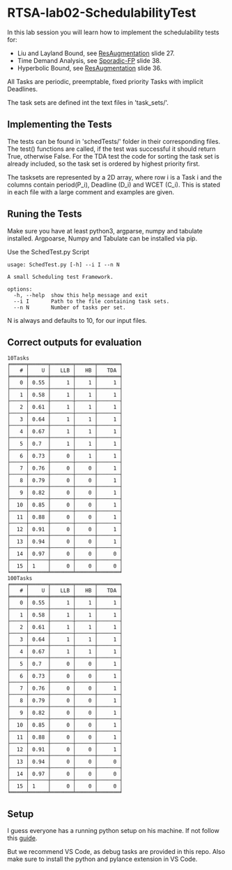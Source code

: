 # RTSA-lab02-SchedulabilityTest
In this lab session you will learn how to implement the schedulability tests for:

  * Liu and Layland Bound, see [ResAugmentation](https://moodle.tu-dortmund.de/pluginfile.php/1976120/course/section/428170/ResAugmentation.pdf) slide 27.
  * Time Demand Analysis, see [Sporadic-FP](https://moodle.tu-dortmund.de/pluginfile.php/1976120/course/section/428170/Sporadic-FP.pdf) slide 38.
  * Hyperbolic Bound, see [ResAugmentation](https://moodle.tu-dortmund.de/pluginfile.php/1976120/course/section/428170/ResAugmentation.pdf) slide 36.

All Tasks are periodic, preemptable, fixed priority Tasks with implicit Deadlines.

The task sets are defined int the text files in 'task_sets/'.

## Implementing the Tests

The tests  can be found in 'schedTests/' folder in their corresponding files.
The test() functions are called, if the test was successful it should return True, otherwise False. For the TDA test the code for sorting the task set is already included, so the task set is ordered by highest priority first.

The tasksets are represented by a 2D array, where row i is a Task i and the columns contain period(P_i), Deadline (D_i) and WCET (C_i). This is stated in each file with a large comment and examples are given.


## Runing the Tests

Make sure you have at least python3, argparse, numpy and tabulate installed.
Argpoarse, Numpy and Tabulate can be installed via pip.

Use the SchedTest.py Script

```
usage: SchedTest.py [-h] --i I --n N

A small Scheduling test Framework.

options:
  -h, --help  show this help message and exit
  --i I       Path to the file containing task sets.
  --n N       Number of tasks per set.
```

N is always and defaults to 10, for our input files.

## Correct outputs for evaluation
```
10Tasks
╒═════╤══════╤═══════╤══════╤═══════╕
│   # │    U │   LLB │   HB │   TDA │
╞═════╪══════╪═══════╪══════╪═══════╡
│   0 │ 0.55 │     1 │    1 │     1 │
├─────┼──────┼───────┼──────┼───────┤
│   1 │ 0.58 │     1 │    1 │     1 │
├─────┼──────┼───────┼──────┼───────┤
│   2 │ 0.61 │     1 │    1 │     1 │
├─────┼──────┼───────┼──────┼───────┤
│   3 │ 0.64 │     1 │    1 │     1 │
├─────┼──────┼───────┼──────┼───────┤
│   4 │ 0.67 │     1 │    1 │     1 │
├─────┼──────┼───────┼──────┼───────┤
│   5 │ 0.7  │     1 │    1 │     1 │
├─────┼──────┼───────┼──────┼───────┤
│   6 │ 0.73 │     0 │    1 │     1 │
├─────┼──────┼───────┼──────┼───────┤
│   7 │ 0.76 │     0 │    0 │     1 │
├─────┼──────┼───────┼──────┼───────┤
│   8 │ 0.79 │     0 │    0 │     1 │
├─────┼──────┼───────┼──────┼───────┤
│   9 │ 0.82 │     0 │    0 │     1 │
├─────┼──────┼───────┼──────┼───────┤
│  10 │ 0.85 │     0 │    0 │     1 │
├─────┼──────┼───────┼──────┼───────┤
│  11 │ 0.88 │     0 │    0 │     1 │
├─────┼──────┼───────┼──────┼───────┤
│  12 │ 0.91 │     0 │    0 │     1 │
├─────┼──────┼───────┼──────┼───────┤
│  13 │ 0.94 │     0 │    0 │     1 │
├─────┼──────┼───────┼──────┼───────┤
│  14 │ 0.97 │     0 │    0 │     0 │
├─────┼──────┼───────┼──────┼───────┤
│  15 │ 1    │     0 │    0 │     0 │
╘═════╧══════╧═══════╧══════╧═══════╛
100Tasks
╒═════╤══════╤═══════╤══════╤═══════╕
│   # │    U │   LLB │   HB │   TDA │
╞═════╪══════╪═══════╪══════╪═══════╡
│   0 │ 0.55 │     1 │    1 │     1 │
├─────┼──────┼───────┼──────┼───────┤
│   1 │ 0.58 │     1 │    1 │     1 │
├─────┼──────┼───────┼──────┼───────┤
│   2 │ 0.61 │     1 │    1 │     1 │
├─────┼──────┼───────┼──────┼───────┤
│   3 │ 0.64 │     1 │    1 │     1 │
├─────┼──────┼───────┼──────┼───────┤
│   4 │ 0.67 │     1 │    1 │     1 │
├─────┼──────┼───────┼──────┼───────┤
│   5 │ 0.7  │     0 │    0 │     1 │
├─────┼──────┼───────┼──────┼───────┤
│   6 │ 0.73 │     0 │    0 │     1 │
├─────┼──────┼───────┼──────┼───────┤
│   7 │ 0.76 │     0 │    0 │     1 │
├─────┼──────┼───────┼──────┼───────┤
│   8 │ 0.79 │     0 │    0 │     1 │
├─────┼──────┼───────┼──────┼───────┤
│   9 │ 0.82 │     0 │    0 │     1 │
├─────┼──────┼───────┼──────┼───────┤
│  10 │ 0.85 │     0 │    0 │     1 │
├─────┼──────┼───────┼──────┼───────┤
│  11 │ 0.88 │     0 │    0 │     1 │
├─────┼──────┼───────┼──────┼───────┤
│  12 │ 0.91 │     0 │    0 │     1 │
├─────┼──────┼───────┼──────┼───────┤
│  13 │ 0.94 │     0 │    0 │     0 │
├─────┼──────┼───────┼──────┼───────┤
│  14 │ 0.97 │     0 │    0 │     0 │
├─────┼──────┼───────┼──────┼───────┤
│  15 │ 1    │     0 │    0 │     0 │
╘═════╧══════╧═══════╧══════╧═══════╛
```

## Setup
I guess everyone has a running python setup on his machine.
If not follow this [guide](https://code.visualstudio.com/docs/python/python-tutorial).

But we recommend VS Code, as debug tasks are provided in this repo.
Also make sure to install the python and pylance extension in VS Code.
